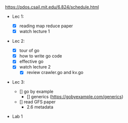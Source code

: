 https://pdos.csail.mit.edu/6.824/schedule.html

- Lec 1:
	- [x] reading map reduce paper
	- [x] watch lecture 1
- Lec 2:
	- [x] tour of go
	- [x] how to write go code 
	- [x] effective go
	- [x] watch lecture 2
		- [x] review crawler.go and kv.go
- Lec 3:
	- [] go by example
		- [] generics (https://gobyexample.com/generics)
	- [] read GFS paper
		- 2.6 metadata



- Lab 1


